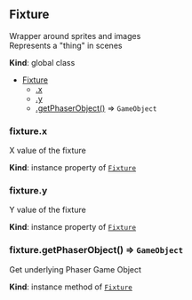 <a name="Fixture"></a>

## Fixture
Wrapper around sprites and images  
Represents a "thing" in scenes

**Kind**: global class  

* [Fixture](#Fixture)
    * [.x](#Fixture+x)
    * [.y](#Fixture+y)
    * [.getPhaserObject()](#Fixture+getPhaserObject) ⇒ <code>GameObject</code>

<a name="Fixture+x"></a>

### fixture.x
X value of the fixture

**Kind**: instance property of [<code>Fixture</code>](#Fixture)  
<a name="Fixture+y"></a>

### fixture.y
Y value of the fixture

**Kind**: instance property of [<code>Fixture</code>](#Fixture)  
<a name="Fixture+getPhaserObject"></a>

### fixture.getPhaserObject() ⇒ <code>GameObject</code>
Get underlying Phaser Game Object

**Kind**: instance method of [<code>Fixture</code>](#Fixture)  
